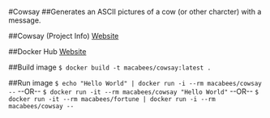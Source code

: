 #Cowsay
##Generates an ASCII pictures of a cow (or other charcter) with a message.

##Cowsay (Project Info)
[Website](https://en.wikipedia.org/wiki/Cowsay)

##Docker Hub
[Website](https://hub.docker.com/r/macabees/cowsay/)

##Build image
`$ docker build -t macabees/cowsay:latest .`

##Run image
`$ echo "Hello World" | docker run -i --rm macabees/cowsay --`
      --OR--
`$ docker run -it --rm macabees/cowsay "Hello World"`
      --OR--
`$ docker run -it --rm macabees/fortune | docker run -i --rm macabees/cowsay --`
